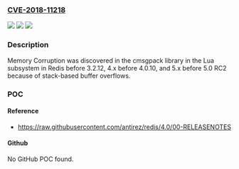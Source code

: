 ### [CVE-2018-11218](https://cve.mitre.org/cgi-bin/cvename.cgi?name=CVE-2018-11218)
![](https://img.shields.io/static/v1?label=Product&message=n%2Fa&color=blue)
![](https://img.shields.io/static/v1?label=Version&message=n%2Fa&color=blue)
![](https://img.shields.io/static/v1?label=Vulnerability&message=n%2Fa&color=brighgreen)

### Description

Memory Corruption was discovered in the cmsgpack library in the Lua subsystem in Redis before 3.2.12, 4.x before 4.0.10, and 5.x before 5.0 RC2 because of stack-based buffer overflows.

### POC

#### Reference
- https://raw.githubusercontent.com/antirez/redis/4.0/00-RELEASENOTES

#### Github
No GitHub POC found.

